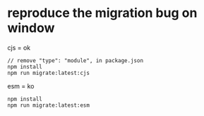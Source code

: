 # reproduce the migration bug on window

cjs = ok
```
// remove "type": "module", in package.json
npm install
npm run migrate:latest:cjs
```

esm = ko
```
npm install
npm run migrate:latest:esm
```
